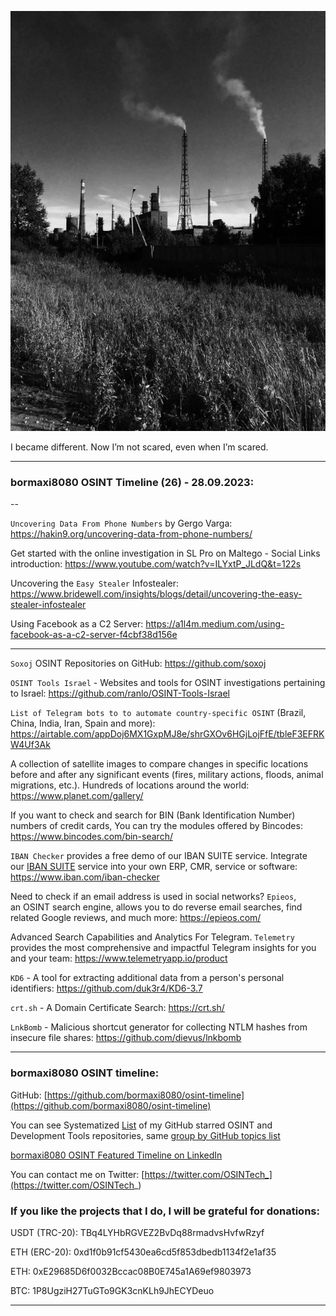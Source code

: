 
![alt text](img/26.jpg)

I became different. Now I’m not scared, even when I’m scared.

----
### bormaxi8080 OSINT Timeline (26) - 28.09.2023:

--

```Uncovering Data From Phone Numbers``` by Gergo Varga: https://hakin9.org/uncovering-data-from-phone-numbers/

Get started with the online investigation in SL Pro on Maltego - Social Links introduction: https://www.youtube.com/watch?v=ILYxtP_JLdQ&t=122s

Uncovering the ```Easy Stealer``` Infostealer: https://www.bridewell.com/insights/blogs/detail/uncovering-the-easy-stealer-infostealer

Using Facebook as a C2 Server: https://a1l4m.medium.com/using-facebook-as-a-c2-server-f4cbf38d156e

----

```Soxoj``` OSINT Repositories on GitHub: https://github.com/soxoj

```OSINT Tools Israel``` - Websites and tools for OSINT investigations pertaining to Israel: https://github.com/ranlo/OSINT-Tools-Israel

```List of Telegram bots to to automate country-specific OSINT``` (Brazil, China, India, Iran, Spain and more): https://airtable.com/appDoj6MX1GxpMJ8e/shrGXOv6HGjLojFfE/tbleF3EFRKW4Uf3Ak

A collection of satellite images to compare changes in specific locations before and after any significant events (fires, military actions, floods, animal migrations, etc.). Hundreds of locations around the world: https://www.planet.com/gallery/

If you want to check and search for BIN (Bank Identification Number) numbers of credit cards, You can try the modules offered by Bincodes: https://www.bincodes.com/bin-search/

```IBAN Checker``` provides a free demo of our IBAN SUITE service. Integrate our [IBAN SUITE](https://www.iban.com/iban-suite) service into your own ERP, CMR, service or software: https://www.iban.com/iban-checker

Need to check if an email address is used in social networks? ```Epieos```, an OSINT search engine, allows you to do reverse email searches, find related Google reviews, and much more: https://epieos.com/

Advanced Search Capabilities and Analytics For Telegram. ```Telemetry``` provides the most comprehensive and impactful Telegram insights for you and your team: https://www.telemetryapp.io/product

```KD6``` - A tool for extracting additional data from a person's personal identifiers: https://github.com/duk3r4/KD6-3.7

```crt.sh``` - A Domain Certificate Search: https://crt.sh/

```LnkBomb``` - Malicious shortcut generator for collecting NTLM hashes from insecure file shares: https://github.com/dievus/lnkbomb

----
### bormaxi8080 OSINT timeline:

GitHub: [https://github.com/bormaxi8080/osint-timeline](https://github.com/bormaxi8080/osint-timeline)

You can see Systematized [List](https://github.com/bormaxi8080/github-starred-repos-builder/blob/main/starred_repos.md) of my GitHub starred OSINT and Development Tools repositories, same [group by GitHub topics list](https://github.com/bormaxi8080/starred)

[bormaxi8080 OSINT Featured Timeline on LinkedIn](https://www.linkedin.com/in/osintech/details/featured/)

You can contact me on Twitter: [https://twitter.com/OSINTech_](https://twitter.com/OSINTech_)
### If you like the projects that I do, I will be grateful for donations:

USDT (TRC-20): TBq4LYHbRGVEZ2BvDq88rmadvsHvfwRzyf

ETH (ERC-20): 0xd1f0b91cf5430ea6cd5f853dbedb1134f2e1af35

ETH: 0xE29685D6f0032Bccac08B0E745a1A69ef9803973

BTC: 1P8UgziH27TuGTo9GK3cnKLh9JhECYDeuo

----

